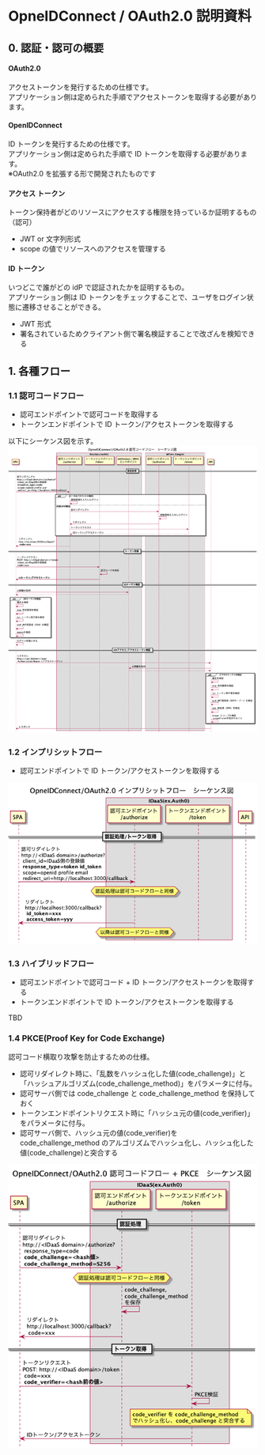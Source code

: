 # OpneIDConnect / OAuth2.0 説明資料

## 0. 認証・認可の概要

#### OAuth2.0

アクセストークンを発行するための仕様です。  
アプリケーション側は定められた手順でアクセストークンを取得する必要があります。

#### OpenIDConnect

ID トークンを発行するための仕様です。  
アプリケーション側は定められた手順で ID トークンを取得する必要があります。  
※OAuth2.0 を拡張する形で開発されたものです

#### アクセス トークン

トークン保持者がどのリソースにアクセスする権限を持っているか証明するもの（認可）

- JWT or 文字列形式
- scope の値でリソースへのアクセスを管理する

#### ID トークン

いつどこで誰がどの idP で認証されたかを証明するもの。  
アプリケーション側は ID トークンをチェックすることで、ユーザをログイン状態に遷移させることができる。

- JWT 形式
- 署名されているためクライアント側で署名検証することで改ざんを検知できる

## 1. 各種フロー

### 1.1 認可コードフロー

- 認可エンドポイントで認可コードを取得する
- トークンエンドポイントで ID トークン/アクセストークンを取得する

以下にシーケンス図を示す。
![authorization_code_flow](/img/authorization_code_flow.png "authorization_code_flow")

### 1.2 インプリシットフロー

- 認可エンドポイントで ID トークン/アクセストークンを取得する

![implicit_flow](/img/implicit_flow.png "implicit_flow")

### 1.3 ハイブリッドフロー

- 認可エンドポイントで認可コード + ID トークン/アクセストークンを取得する
- トークンエンドポイントで ID トークン/アクセストークンを取得する

TBD

### 1.4 PKCE(Proof Key for Code Exchange)

認可コード横取り攻撃を防止するための仕様。

- 認可リダイレクト時に、「乱数をハッシュ化した値(code_challenge)」と「ハッシュアルゴリズム(code_challenge_method)」をパラメータに付与。
- 認可サーバ側では code_challenge と code_challenge_method を保持しておく
- トークンエンドポイントリクエスト時に「ハッシュ元の値(code_verifier)」をパラメータに付与。
- 認可サーバ側で、ハッシュ元の値(code_verifier)を code_challenge_method のアルゴリズムでハッシュ化し、ハッシュ化した値(code_challenge)と突合する

![pkce](/img/pkce.png "pkce")
